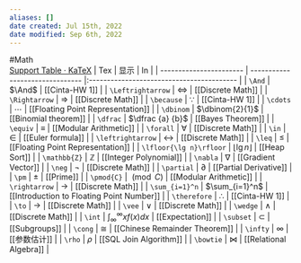 ```yaml
---
aliases: []
date created: Jul 15th, 2022
date modified: Sep 6th, 2022
---
```

#Math  
[Support Table · KaTeX](https://katex.org/docs/support_table.html)
| Tex                     | 显示                            | In                                        |
| ----------------------- | ------------------------------- |:----------------------------------------- |
| `\And`                  | $\And$                          | [[Cinta-HW 1]]                            |
| `\Leftrightarrow`       | $\Leftrightarrow$               | [[Discrete Math]]                         |
| `\Rightarrow`           | $\Rightarrow$                   | [[Discrete Math]]                         |
| `\because`              | $\because$                      | [[Cinta-HW 1]]                            |
| `\cdots`                | $\cdots$                        | [[Floating Point Representation]]         |
| `\dbinom`               | $\dbinom{2}{1}$                 | [[Binomial theorem]]                      |
| `\dfrac`                | $\dfrac {a} {b}$                | [[Bayes Theorem]]                         |
| `\equiv`                | $\equiv$                        | [[Modular Arithmetic]]                    |
| `\forall`               | $\forall$                       | [[Discrete Math]]                         |
| `\in`                   | $\in$                           | [[Euler formula]]                         |
| `\leftrightarrow`       | $\leftrightarrow$               | [[Discrete Math]]                         |
| `\leq`                  | $\leq$                          | [[Floating Point Representation]]         |
| `\lfloor{\lg n}\rfloor` | $\lfloor{\lg n}\rfloor$         | [[Heap Sort]]                             |
| `\mathbb{Z}`            | $\mathbb{Z}$                    | [[Integer Polynomial]]                    |
| `\nabla`                | $\nabla$                        | [[Gradient Vector]]                       |
| `\neg`                  | $\neg$                          | [[Discrete Math]]                         |
| `\partial`              | $\partial$                      | [[Partial Derivative]]                    |
| `\pm`                   | $\pm$                           | [[Prime]]                                 |
| `\pmod{C}`              | $\pmod{C}$                      | [[Modular Arithmetic]]                    |
| `\rightarrow`           | $\rightarrow$                   | [[Discrete Math]]                         |
| `\sum_{i=1}^n`          | $\sum_{i=1}^n$                  | [[Introduction to Floating Point Number]] |
| `\therefore`            | $\therefore$                    | [[Cinta-HW 1]]                            |
| `\to`                   | $\to$                           | [[Discrete Math]]                         |
| `\vee`                  | $\vee$                          | [[Discrete Math]]                         |
| `\wedge`                | $\wedge$                        | [[Discrete Math]]                         |
| `\int`                  | $\int^{\infty}_{\infty}xf(x)dx$ | [[Expectation]]                           |
| `\subset`               | $\subset$                       | [[Subgroups]]                             |
| `\cong`                 | $\cong$                         | [[Chinese Remainder Theorem]]             |
| `\infty`                | $\infty$                        | [[参数估计]]                              |
| `\rho`                  | $\rho$                          | [[SQL Join Algorithm]]                    |
| `\bowtie`               | $\bowtie$                       | [[Relational Algebra]]                                          |

